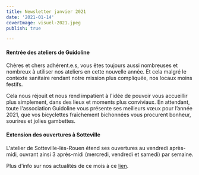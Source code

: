 ```yaml
---
title: Newsletter janvier 2021
date: '2021-01-14'
coverImage: visuel-2021.jpeg
publish: true

---
```

#### **Rentrée des ateliers de Guidoline**

Chères et chers adhérent.e.s, vous êtes toujours aussi nombreuses et nombreux à utiliser nos ateliers en cette nouvelle année. Et cela malgré le contexte sanitaire rendant notre mission plus compliquée, nos locaux moins festifs. 

Cela nous réjouit et nous rend impatient à l'idée de pouvoir vous accueillir plus simplement, dans des lieux et moments plus conviviaux. En attendant, toute l'association Guidoline vous présente ses meilleurs vœux pour l’année 2021, que vos bicyclettes fraîchement bichonnées vous procurent bonheur, sourires et jolies gambettes.

#### **Extension des ouvertures à Sotteville**

L'atelier de Sotteville-lès-Rouen étend ses ouvertures au vendredi après-midi, ouvrant ainsi 3 après-midi (mercredi, vendredi et samedi) par semaine.

Plus d'info sur nos actualités de ce mois à ce [lien](http://kork.mjt.lu/nl2/kork/mj3i0.html?).